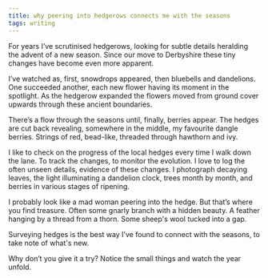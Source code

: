 ```yaml
---
title: why peering into hedgerows connects me with the seasons
tags: writing
---
```


For years I’ve scrutinised hedgerows, looking for subtle details heralding the advent of a new season. Since our move to Derbyshire these tiny changes have become even more apparent.

I’ve watched as, first, snowdrops appeared, then bluebells and dandelions. One succeeded another, each new flower having its moment in the spotlight. As the hedgerow expanded the flowers moved from ground cover upwards through these ancient boundaries.

There’s a flow through the seasons until, finally, berries appear. The hedges are cut back revealing, somewhere in the middle, my favourite dangle berries. Strings of red, bead-like, threaded through hawthorn and ivy.

I like to check on the progress of the local hedges every time I walk down the lane. To track the changes, to monitor the evolution. I love to log the often unseen details, evidence of these changes. I photograph decaying leaves, the light illuminating a dandelion clock, trees month by month, and berries in various stages of ripening.

I probably look like a mad woman peering into the hedge. But that’s where you find treasure. Often some gnarly branch with a hidden beauty. A feather hanging by a thread from a thorn. Some sheep's wool tucked into a gap.

Surveying hedges is the best way I’ve found to connect with the seasons, to take note of what's new.

Why don’t you give it a try? Notice the small things and watch the year unfold.

